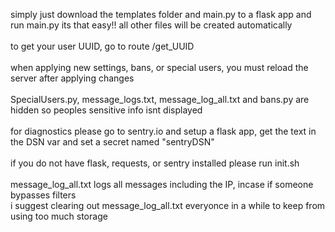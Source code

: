 simply just download the templates folder and main.py to a flask app and run main.py its that easy!! all other files will be created automatically<br><br>
to get your user UUID, go to route /get_UUID<br><br>
when applying new settings, bans, or special users, you must reload the server after applying changes<br><br>
SpecialUsers.py, message_logs.txt, message_log_all.txt and bans.py are hidden so peoples sensitive info isnt displayed<br><br>
for diagnostics please go to sentry.io and setup a flask app, get the text in the DSN var and set a secret named "sentryDSN"<br><br>
if you do not have flask, requests, or sentry installed please run init.sh<br><br>
message_log_all.txt logs all messages including the IP, incase if someone bypasses filters<br>
i suggest clearing out message_log_all.txt everyonce in a while to keep from using too much storage